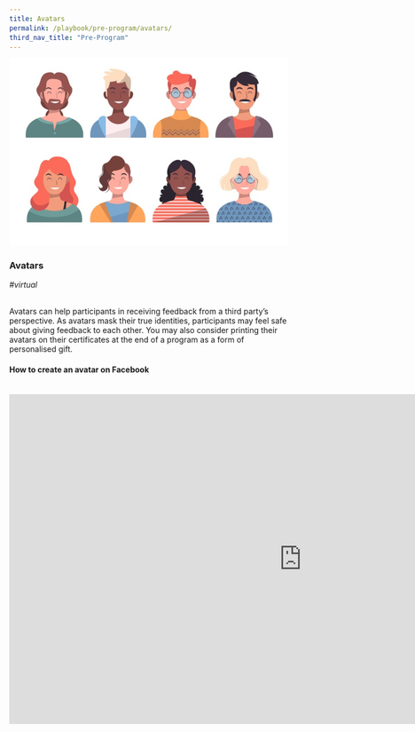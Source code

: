 ```yaml
---
title: Avatars
permalink: /playbook/pre-program/avatars/
third_nav_title: "Pre-Program"
---
```

![Avatars](/images/avatars.jpg)

### Avatars
*#virtual*

<br>
Avatars can help participants in receiving feedback from a third party’s perspective. As avatars mask their true identities, participants may feel safe about giving feedback to each other. You may also consider printing their avatars on their certificates at the end of a program as a form of personalised gift.

#### How to create an avatar on Facebook 

<br>
<iframe width="1053" height="594" src="https://www.youtube.com/embed/5PsKsj2fgMg" frameborder="0" allow="accelerometer; autoplay; encrypted-media; gyroscope; picture-in-picture" allowfullscreen></iframe>
